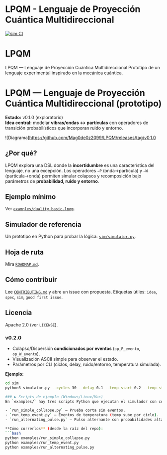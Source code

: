 # LPQM - Lenguaje de Proyección Cuántica Multidireccional
[![sim CI](https://github.com/Mag0de0z2099/LPQM/actions/workflows/sim.yml/badge.svg)](https://github.com/Mag0de0z2099/LPQM/actions/workflows/sim.yml)

# LPQM
LPQM — Lenguaje de Proyección Cuántica Multidireccional Prototipo de un lenguaje experimental inspirado en la mecánica cuántica.
# LPQM — Lenguaje de Proyección Cuántica Multidireccional (prototipo)

**Estado:** v0.1.0 (exploratorio)  
**Idea central:** modelar **vibras/ondas ↔ partículas** con operadores de transición probabilísticos que incorporan ruido y entorno.

![Diagrama]https://github.com/Mag0de0z2099/LPQM/releases/tag/v0.1.0
## ¿Por qué?
LPQM explora una DSL donde la **incertidumbre** es una característica del lenguaje, no una excepción. Los operadores `→P` (onda→partícula) y `→W` (partícula→onda) permiten simular colapsos y recomposición bajo parámetros de **probabilidad, ruido y entorno**.

## Ejemplo mínimo
Ver [`examples/duality_basic.lpqm`](examples/duality_basic.lpqm).

## Simulador de referencia
Un prototipo en Python para probar la lógica: [`sim/simulator.py`](sim/simulator.py).

## Hoja de ruta
Mira [`ROADMAP.md`](ROADMAP.md).

## Cómo contribuir
Lee [`CONTRIBUTING.md`](CONTRIBUTING.md) y abre un issue con propuesta. Etiquetas útiles: `idea`, `spec`, `sim`, `good first issue`.

## Licencia
Apache 2.0 (ver `LICENSE`).

### v0.2.0
- Colapso/Dispersión **condicionados por eventos** (`op_P_evento`, `op_W_evento`).
- Visualización ASCII simple para observar el estado.
- Parámetros por CLI (ciclos, delay, ruido/entorno, temperatura simulada).

**Ejemplo:**
```bash
cd sim
python3 simulator.py --cycles 30 --delay 0.1 --temp-start 0.2 --temp-step 0.04

### ▶️ Scripts de ejemplo (Windows/Linux/Mac)
En `examples/` hay tres scripts Python que ejecutan el simulador con configuraciones listas:

- `run_simple_collapse.py` — Prueba corta sin eventos.
- `run_temp_event.py` — Eventos de temperatura (temp sube por ciclo).
- `run_alternating_pulse.py` — Pulso alternante con probabilidades altas.

**Cómo correrlos** (desde la raíz del repo):
```bash
python examples/run_simple_collapse.py
python examples/run_temp_event.py
python examples/run_alternating_pulse.py
